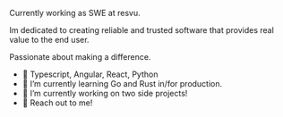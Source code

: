 <!-- 
<a href="https://github.com/anuraghazra/github-readme-stats">
  <img align="center" src="https://github-readme-stats.vercel.app/api?username=pcoshan&count_private=true&show_icons=true&include_all_commits=true&hide_border=true&hide_title=true" />
</a> -->
<!-- <a href="https://github.com/anuraghazra/github-readme-stats">
  <img align="center" src="https://github-readme-stats-kohl-nine-79.vercel.app/api?username=pcoshan&show_icons=true&include_all_commits=true&count_private=true&role=OWNER,ORGANIZATION_MEMBER,COLLABORATOR&hide_border=true&hide_title=true" />
</a> -->
<!--
**pcoshan/pcoshan** is a ✨ _special_ ✨ repository because its `README.md` (this file) appears on your GitHub profile.

<!-- Here are some ideas to get you started:

- 🔭 I’m currently working on ...
- 🌱 I’m currently learning ...
- 👯 I’m looking to collaborate on ...
- 🤔 I’m looking for help with ...
- 💬 Ask me about ...
- 📫 How to reach me: ...
- 😄 Pronouns: ...
- ⚡ Fun fact: ... -->

Currently working as SWE at resvu.

Im dedicated to creating reliable and trusted software that provides real value to the end user. 

Passionate about making a difference.

- 🍯 Typescript, Angular, React, Python
- 🌱 I’m currently learning Go and Rust in/for production. 
- 🔭 I’m currently working on two side projects!
- 💬 Reach out to me!
